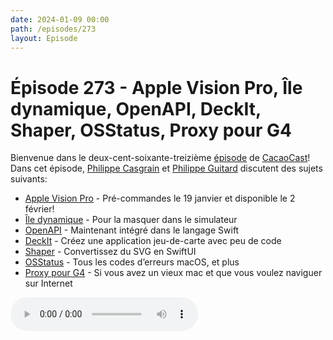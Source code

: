 ```yaml
---
date: 2024-01-09 00:00
path: /episodes/273
layout: Episode
---
```

# Épisode 273 - Apple Vision Pro, Île dynamique, OpenAPI, DeckIt, Shaper, OSStatus, Proxy pour G4
<p>Bienvenue dans le deux-cent-soixante-treizi&egrave;me&nbsp;<a href="https://cacaocast.com/media/cacaocast_273.mp3" title="CacaoCast Episode 273">épisode</a> de <a href="https://mastodon.world/@cacaocast" title="CacaoCast sur Mastodon.world">CacaoCast</a>! Dans cet épisode, <a href="https://mastodon.social/@philippec" title="Philippe Casgrain sur Mastodon.social">Philippe Casgrain</a> et <a href="https://mastodon.social/@philippeguitard" title="Philippe Guitard sur Mastodon.social">Philippe Guitard</a> discutent des sujets suivants:</p>
<ul>
<li><a href="https://www.apple.com/newsroom/2024/01/apple-vision-pro-available-in-the-us-on-february-2/" title="Apple Vision Pro">Apple Vision Pro</a> - Pré-commandes le 19 janvier et disponible le 2 février!</li>
<li><a href="https://mastodon.social/@zhuowei@notnow.dev/111668001765159889" title="Île dynamique">Île dynamique</a> - Pour la masquer dans le simulateur</li>
<li><a href="https://forums.swift.org/t/swift-openapi-generator-1-0-0-released/68964" title="OpenAPI">OpenAPI</a> - Maintenant intégré dans le langage Swift</li>
<li><a href="https://github.com/danielsaidi/DeckKit" title="DeckIt">DeckIt</a> - Créez une application jeu-de-carte avec peu de code</li>
<li><a href="https://mastodon.social/@helge/111710401477952467" title="Shaper">Shaper</a> - Convertissez du SVG en SwiftUI</li>
<li><a href="https://www.osstatus.com" title="OSStatus">OSStatus</a> - Tous les codes d’erreurs macOS, et plus</li>
<li><a href="https://th.adde.us/2024/01/08/https-proxy-g4-imac/index.html" title="Proxy pour G4">Proxy pour G4</a> - Si vous avez un vieux mac et que vous voulez naviguer sur Internet</li>
</ul>
<p><audio controls><source src="https://cacaocast.com/media/cacaocast_273.mp3" type="audio/mpeg"><source src="https://cacaocast.com/media/cacaocast_273.mp3" type="audio/mp4">Votre navigateur ne supporte pas l'élément audio / Your browser does not support the audio element.</audio></p>
